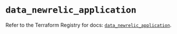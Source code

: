 # `data_newrelic_application`

Refer to the Terraform Registry for docs: [`data_newrelic_application`](https://registry.terraform.io/providers/newrelic/newrelic/3.45.0/docs/data-sources/application).
